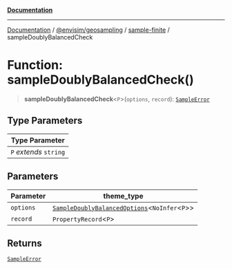 [**Documentation**](../../../../README.md)

---

[Documentation](../../../../README.md) / [@envisim/geosampling](../../README.md) / [sample-finite](../README.md) / sampleDoublyBalancedCheck

# Function: sampleDoublyBalancedCheck()

> **sampleDoublyBalancedCheck**\<`P`\>(`options`, `record`): [`SampleError`](../../errors/type-aliases/SampleError.md)

## Type Parameters

| Type Parameter         |
| ---------------------- |
| `P` _extends_ `string` |

## Parameters

| Parameter | theme_type                                                                                          |
| --------- | --------------------------------------------------------------------------------------------------- |
| `options` | [`SampleDoublyBalancedOptions`](../type-aliases/SampleDoublyBalancedOptions.md)\<`NoInfer`\<`P`\>\> |
| `record`  | `PropertyRecord`\<`P`\>                                                                             |

## Returns

[`SampleError`](../../errors/type-aliases/SampleError.md)

